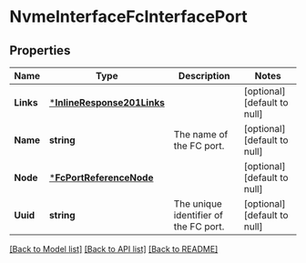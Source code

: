 # NvmeInterfaceFcInterfacePort

## Properties
Name | Type | Description | Notes
------------ | ------------- | ------------- | -------------
**Links** | [***InlineResponse201Links**](inline_response_201__links.md) |  | [optional] [default to null]
**Name** | **string** | The name of the FC port.  | [optional] [default to null]
**Node** | [***FcPortReferenceNode**](fc_port_reference_node.md) |  | [optional] [default to null]
**Uuid** | **string** | The unique identifier of the FC port.  | [optional] [default to null]

[[Back to Model list]](../README.md#documentation-for-models) [[Back to API list]](../README.md#documentation-for-api-endpoints) [[Back to README]](../README.md)


